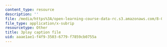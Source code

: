 ```yaml
---
content_type: resource
description: ''
file: /media/https%3A/open-learning-course-data-rc.s3.amazonaws.com/8-04-quantum-physics-i-spring-2013/aaae1ae1f4f935036779f7859cb0755a_gK_D6RkbMy8.srt
file_type: application/x-subrip
resourcetype: Other
title: 3play caption file
uid: aaae1ae1-f4f9-3503-6779-f7859cb0755a
---
```

